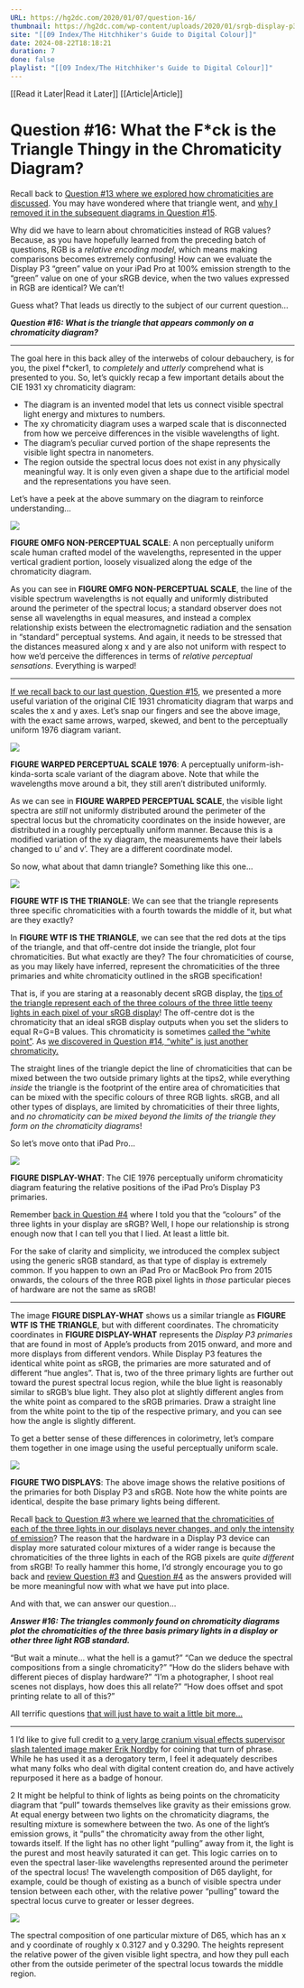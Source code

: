 ```yaml
---
URL: https://hg2dc.com/2020/01/07/question-16/
thumbnail: https://hg2dc.com/wp-content/uploads/2020/01/srgb-display-p3-1976.png
site: "[[09 Index/The Hitchhiker's Guide to Digital Colour]]"
date: 2024-08-22T18:18:21
duration: 7
done: false
playlist: "[[09 Index/The Hitchhiker's Guide to Digital Colour]]"
---
```

[[Read it Later|Read it Later]] [[Article|Article]] 
# Question #16: What the F*ck is the Triangle Thingy in the Chromaticity Diagram?

Recall back to [Question #13 where we explored how chromaticities are discussed](https://hg2dc.com/question-13/). You may have wondered where that triangle went, and [why I removed it in the subsequent diagrams in Question #15](https://hg2dc.com/question-15/).

Why did we have to learn about chromaticities instead of RGB values? Because, as you have hopefully learned from the preceding batch of questions, RGB is a *relative encoding model*, which means making comparisons becomes extremely confusing! How can we evaluate the Display P3 “green” value on your iPad Pro at 100% emission strength to the “green” value on one of your sRGB device, when the two values expressed in RGB are identical? We can’t!

Guess what? That leads us directly to the subject of our current question…

***Question #16: What is the triangle that appears commonly on a chromaticity diagram?***

---

The goal here in this back alley of the interwebs of colour debauchery, is for you, the pixel f\*cker1, to *completely* and *utterly* comprehend what is presented to you. So, let’s quickly recap a few important details about the CIE 1931 xy chromaticity diagram:

-   The diagram is an invented model that lets us connect visible spectral light energy and mixtures to numbers.
-   The xy chromaticity diagram uses a warped scale that is disconnected from how we perceive differences in the visible wavelengths of light.
-   The diagram’s peculiar curved portion of the shape represents the visible light spectra in nanometers.
-   The region outside the spectral locus does not exist in any physically meaningful way. It is only even given a shape due to the artificial model and the representations you have seen.

Let’s have a peek at the above summary on the diagram to reinforce understanding…

![](https://hg2dc.com/wp-content/uploads/2020/01/1931-recap.png?w=512)

**FIGURE OMFG NON-PERCEPTUAL SCALE**: A non perceptually uniform scale human crafted model of the wavelengths, represented in the upper vertical gradient portion, loosely visualized along the edge of the chromaticity diagram.

As you can see in **FIGURE OMFG NON-PERCEPTUAL SCALE**, the line of the visible spectrum wavelengths is not equally and uniformly distributed around the perimeter of the spectral locus; a standard observer does not sense all wavelengths in equal measures, and instead a complex relationship exists between the electromagnetic radiation and the sensation in “standard” perceptual systems. And again, it needs to be stressed that the distances measured along x and y are also not uniform with respect to how we’d perceive the differences in terms of *relative perceptual sensations*. Everything is warped!

---

[If we recall back to our last question, Question #15](https://hg2dc.com/question-15/), we presented a more useful variation of the original CIE 1931 chromaticity diagram that warps and scales the x and y axes. Let’s snap our fingers and see the above image, with the exact same arrows, warped, skewed, and bent to the perceptually uniform 1976 diagram variant.

![](https://hg2dc.com/wp-content/uploads/2020/01/1976-recap.png?w=512)

**FIGURE WARPED PERCEPTUAL SCALE 1976**: A perceptually uniform-ish-kinda-sorta scale variant of the diagram above. Note that while the wavelengths move around a bit, they still aren’t distributed uniformly.

As we can see in **FIGURE WARPED PERCEPTUAL SCALE**, the visible light spectra are *still* not uniformly distributed around the perimeter of the spectral locus but the chromaticity coordinates on the inside however, are distributed in a roughly perceptually uniform manner. Because this is a modified variation of the xy diagram, the measurements have their labels changed to u’ and v’. They are a different coordinate model.

So now, what about that damn triangle? Something like this one…

![](https://hg2dc.com/wp-content/uploads/2020/01/srgb-1976-1.png?w=640)

**FIGURE WTF IS THE TRIANGLE**: We can see that the triangle represents three specific chromaticities with a fourth towards the middle of it, but what are they exactly?

In **FIGURE WTF IS THE TRIANGLE**, we can see that the red dots at the tips of the triangle, and that off-centre dot inside the triangle, plot four chromaticities. But what exactly are they? The four chromaticities of course, as you may likely have inferred, represent the chromaticities of the three primaries and white chromaticity outlined in the sRGB specification!

That is, if you are staring at a reasonably decent sRGB display, the [tips of the triangle represent each of the three colours of the three little teeny lights in each pixel of your sRGB display](https://hg2dc.com/question-3/)! The off-centre dot is the chromaticity that an ideal sRGB display outputs when you set the sliders to equal R=G=B values. This chromaticity is sometimes [called the “](http://eilv.cie.co.at/term/1430)[white](http://cie.co.at/eilvterm/17-23-070) [point”](http://eilv.cie.co.at/term/1430). As [we discovered in Question #14, “white” is just another chromaticity.](https://hg2dc.com/question-14/)

The straight lines of the triangle depict the line of chromaticities that can be mixed between the two outside primary lights at the tips2, while everything *inside* the triangle is the footprint of the entire area of chromaticities that can be mixed with the specific colours of three RGB lights. sRGB, and all other types of displays, are limited by chromaticities of their three lights, and *no chromaticity can be mixed beyond the limits of the triangle they form on the chromaticity diagrams*!

So let’s move onto that iPad Pro…

![](https://hg2dc.com/wp-content/uploads/2020/01/display-p3-1976.png?w=797)

**FIGURE DISPLAY-WHAT**: The CIE 1976 perceptually uniform chromaticity diagram featuring the relative positions of the iPad Pro’s Display P3 primaries.

Remember [back in Question #4](https://hg2dc.com/question-4/) where I told you that the “colours” of the three lights in your display are sRGB? Well, I hope our relationship is strong enough now that I can tell you that I lied. At least a little bit.

For the sake of clarity and simplicity, we introduced the complex subject using the generic sRGB standard, as that type of display is extremely common. If you happen to own an iPad Pro or MacBook Pro from 2015 onwards, the colours of the three RGB pixel lights in *those* particular pieces of hardware are not the same as sRGB!

---

The image **FIGURE DISPLAY-WHAT** shows us a similar triangle as **FIGURE WTF IS THE TRIANGLE**, but with different coordinates. The chromaticity coordinates in **FIGURE DISPLAY-WHAT** represents the *Display P3 primaries* that are found in most of Apple’s products from 2015 onward, and more and more displays from different vendors. While Display P3 features the identical white point as sRGB, the primaries are more saturated and of different “hue angles”. That is, two of the three primary lights are further out toward the purest spectral locus region, while the blue light is reasonably similar to sRGB’s blue light. They also plot at slightly different angles from the white point as compared to the sRGB primaries. Draw a straight line from the white point to the tip of the respective primary, and you can see how the angle is slightly different.

To get a better sense of these differences in colorimetry, let’s compare them together in one image using the useful perceptually uniform scale.

![](https://hg2dc.com/wp-content/uploads/2020/01/srgb-display-p3-1976.png?w=712)

**FIGURE TWO DISPLAYS**: The above image shows the relative positions of the primaries for both Display P3 and sRGB. Note how the white points are identical, despite the base primary lights being different.

Recall [back to Question #3 where we learned that the chromaticities of each of the three lights in our displays never changes, and only the intensity of emission](https://hg2dc.com/question-3/)? The reason that the hardware in a Display P3 device can display more saturated colour mixtures of a wider range is because the chromaticities of the three lights in each of the RGB pixels are *quite different* from sRGB! To really hammer this home, I’d strongly encourage you to go back and [review Question #3](https://hg2dc.com/question-3/) and [Question #4](https://hg2dc.com/question-4/) as the answers provided will be more meaningful now with what we have put into place.

And with that, we can answer our question…

***Answer #16: The triangles commonly found on chromaticity diagrams plot the chromaticities of the three basis primary lights in a display or other three light RGB standard.***

“But wait a minute… what the hell is a gamut?” “Can we deduce the spectral compositions from a single chromaticity?” “How do the sliders behave with different pieces of display hardware?” “I’m a photographer, I shoot real scenes not displays, how does this all relate?” “How does offset and spot printing relate to all of this?”

All terrific questions [that will just have to wait a little bit more…](https://hg2dc.com/question-17/)

---

1 I’d like to give full credit to [a very large cranium visual effects supervisor slash talented image maker Erik Nordby](https://www.imdb.com/name/nm0634969/) for coining that turn of phrase. While he has used it as a derogatory term, I feel it adequately describes what many folks who deal with digital content creation do, and have actively repurposed it here as a badge of honour.

2 It might be helpful to think of lights as being points on the chromaticity diagram that “pull” towards themselves like gravity as their emissions grow. At equal energy between two lights on the chromaticity diagrams, the resulting mixture is somewhere between the two. As one of the light’s emission grows, it “pulls” the chromaticity away from the other light, towards itself. If the light has no other light “pulling” away from it, the light is the purest and most heavily saturated it can get. This logic carries on to even the spectral laser-like wavelengths represented around the perimeter of the spectral locus! The wavelength composition of D65 daylight, for example, could be though of existing as a bunch of visible spectra under tension between each other, with the relative power “pulling” toward the spectral locus curve to greater or lesser degrees.

![](https://hg2dc.com/wp-content/uploads/2020/01/d65-spectral-power-distribution.png?w=640)

The spectral composition of one particular mixture of D65, which has an x and y coordinate of roughly x 0.3127 and y 0.3290. The heights represent the relative power of the given visible light spectra, and how they pull each other from the outside perimeter of the spectral locus towards the middle region.

